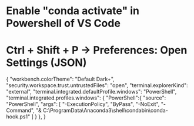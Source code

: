 # Enable "conda activate" in Powershell of VS Code
# Ctrl + Shift + P -> Preferences: Open Settings (JSON)
{
    "workbench.colorTheme": "Default Dark+",
    "security.workspace.trust.untrustedFiles": "open",
    "terminal.explorerKind": "external",
    "terminal.integrated.defaultProfile.windows": "PowerShell",
    "terminal.integrated.profiles.windows": {
        "PowerShell":{
          "source": "PowerShell",
          "args": [
            "-ExecutionPolicy",
            "ByPass",
            "-NoExit",
            "-Command",
            "& C:\\ProgramData\\Anaconda3\\shell\\condabin\\conda-hook.ps1"
            ]
        }
      },
}
